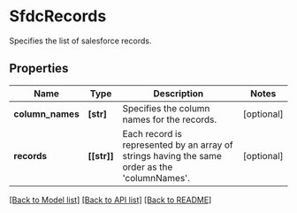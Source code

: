 # SfdcRecords

Specifies the list of salesforce records.

## Properties
Name | Type | Description | Notes
------------ | ------------- | ------------- | -------------
**column_names** | **[str]** | Specifies the column names for the records. | [optional] 
**records** | **[[str]]** | Each record is represented by an array of strings having the same order as the &#39;columnNames&#39;. | [optional] 

[[Back to Model list]](../README.md#documentation-for-models) [[Back to API list]](../README.md#documentation-for-api-endpoints) [[Back to README]](../README.md)


